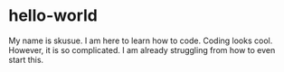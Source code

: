 # hello-world
My name is skusue. 
I am here to learn how to code.
Coding looks cool.
However, it is so complicated.
I am already struggling from how to even start this.
